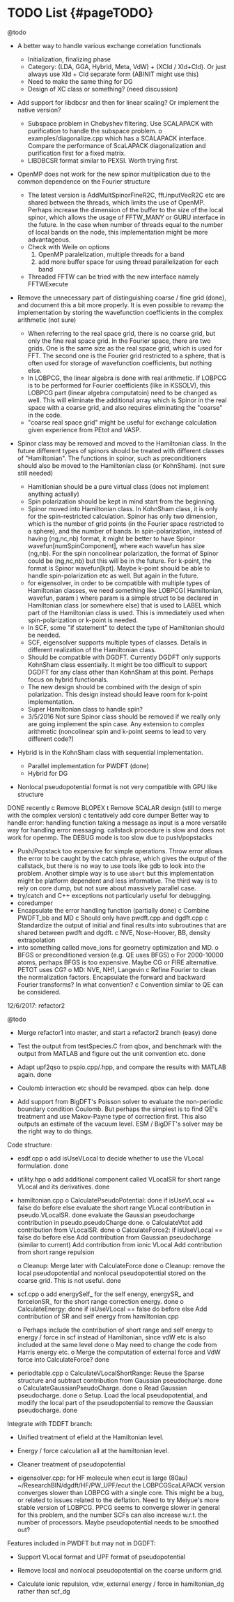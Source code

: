 TODO List   {#pageTODO}
=========
@todo
- A better way to handle various exchange correlation functionals
  - Initialization, finalizing phase
  - Category: (LDA, GGA, Hybrid, Meta, VdW) + (XCId / XId+CId). Or just
    always use XId + CId separate form (ABINIT might use this)
  - Need to make the same thing for DG
  - Design of XC class or something? (need discussion)
- Add support for libdbcsr and then for linear scaling? Or implement the
  native version?
  - Subspace problem in Chebyshev filtering. Use SCALAPACK with
    purification to handle the subspace problem. 
    o examples/diagonalize.cpp which has a SCALAPACK interface. Compare
      the performance of ScaLAPACK diagonalization and purification
      first for a fixed matrix.
  - LIBDBCSR format similar to PEXSI. Worth trying first. 
- OpenMP does not work for the new spinor multiplication due to the
  common dependence on the Fourier structure
  - The latest version is AddMultSpinorFineR2C, fft.inputVecR2C etc are
    shared between the threads, which limits the use of OpenMP. Perhaps
    increase the dimension of the buffer to the size of the local
    spinor, which allows the usage of FFTW_MANY or GURU interface in the
    future. In the case when number of threads equal to the number of
    local bands on the node, this implementation might be more advantageous.
  - Check with Weile on options
    1) OpenMP paralelization, multiple threads for a band
    2) add more buffer space for using thread parallelization for each
       band
   - Threaded FFTW can be tried with the new interface namely
     FFTWExecute
- Remove the unnecessary part of distinguishing coarse / fine grid
  (done), and
  document this a bit more properly. It is even possible to revamp the
  implementation by storing the wavefunction coefficients in the complex
  arithmetic (not sure)
  - When referring to the real space grid, there is no coarse grid,
    but only the fine real space grid. In the Fourier space, there are
    two grids. One is the same size as the real space grid, which is
    used for FFT. The second one is the Fourier grid restricted to a
    sphere, that is often used for storage of wavefunction coefficients,
    but nothing else.
  - In LOBPCG, the linear algebra is done with real arithmetic. If
    LOBPCG is to be performed for Fourier coefficients (like in KSSOLV),
    this LOBPCG part (linear algebra computatoin) need to be changed as
    well. This will eliminate the additional array which is Spinor in
    the real space with a coarse grid, and also requires eliminating the
    "coarse" in the code.
  - "coarse real space grid" might be useful for exchange calculation
    given experience from PEtot and VASP.
- Spinor class may be removed and moved to the Hamiltonian class. In
  the future different types of spinors should be treated with different
  classes of "Hamiltonian". The functions in spinor, such as
  preconditioners should also be moved to the Hamiltonian class (or
  KohnSham). (not sure still needed)
  - Hamitlonian should be a pure virtual class (does not implement
    anything actually)
  - Spin polarization should be kept in mind start from the beginning.
  - Spinor moved into Hamiltonian class. In KohnSham class, it is only
    for the spin-restricted calculation. Spinor has only two dimension,
    which is the number of grid points (in the Fourier space restricted to a
    sphere), and the number of bands. In spin-polarization, instead of
    having (ng,nc,nb) format, it might be better to have Spinor
    wavefun[numSpinComponent], where each wavefun has size (ng,nb).
    For the spin noncolinear polarization, the format of Spinor could be
    (ng,nc,nb) but this will be in the future. For k-point, the format is 
    Spinor wavefun[kpt]. Maybe k-point should be able to handle
    spin-polarization etc as well. But again in the future.
  - for eigensolver, in order to be compatible with multiple types of
    Hamiltonian classes, we need something like 
    LOBPCG( Hamiltonian, wavefun, param )
    where param is a simple struct to be declared in Hamiltonian class
    (or somewhere else) that is used to LABEL which part of the
    Hamiltonian class is used. This is immediately used when
    spin-polarization or k-point is needed.
  - In SCF, some "if statement" to detect the type of Hamiltonian should
    be needed. 
  - SCF, eigensolver supports multiple types of classes. Details in
    different realization of the Hamiltonian class.
  - Should be compatible with DGDFT. Currently DGDFT only supports
    KohnSham class essentially. It might be too difficult to support
    DGDFT for any class other than KohnSham at this point. Perhaps focus
    on hybrid functionals.
  - The new design should be combined with the design of spin
    polarization. This design instead should leave room for k-point
    implementation.
  - Super Hamiltonian class to handle spin?
  - 3/5/2016 Not sure Spinor class should be removed if we really only
    are going implement the spin case. Any extension to complex
    arithmetic (noncolinear spin and k-point seems to lead to very
    different code?)

- Hybrid is in the KohnSham class with sequential implementation.  
  - Parallel implementation for PWDFT (done)
  - Hybrid for DG

- Nonlocal pseudopotential format is not very compatible with GPU like
  structure

DONE recently
c Remove BLOPEX
t Remove SCALAR design (still to merge with the complex version)
c tentatively add core dumper 
  Better way to handle error: handling function taking a message as
  input is a more versatile way for handling error messaging. callstack
  procedure is slow and does not work for openmp. The DEBUG mode is too
  slow due to push/popstacks
  - Push/Popstack too expensive for simple operations. Throw error
    allows the error to be caught by the catch phrase, which gives the
    output of the callstack, but there is no way to use tools like gdb to
    look into the problem. Another simple way is to use `abort` but this
    implementation might be platform dependent and less informative. The
    third way is to rely on core dump, but not sure about massively parallel
    case.
  - try/catch and C++ exceptions not particularly useful for debugging.
  - coredumper
  - Encapsulate the error handling function (partially done)
c Combine PWDFT_bb and MD 
  c Should only have pwdft.cpp and dgdft.cpp
  c Standardize the output of initial and final results into subroutines
    that are shared between pwdft and dgdft. 
  c NVE, Nose-Hoover, BB, density extrapolation
  - into something called move_ions for geometry optimization and MD.
    o BFGS or preconditioned version (e.g. QE uses BFGS)
    o For 2000-10000 atoms, perhaps BFGS is too expensive. Maybe CG or
      FIRE alternative. PETOT uses CG?
    o MD: NVE, NH1, Langevin
c Refine Fourier to clean the normalization factors. Encapsulate the
  forward and backward Fourier transforms? In what convention?
  c Convention similar to QE can be considered.




12/6/2017: refactor2

@todo
- Merge refactor1 into master, and start a refactor2 branch (easy) done

- Test the output from testSpecies.C from qbox, and benchmark with the
  output from MATLAB and figure out the unit convention etc. done

- Adapt upf2qso to pspio.cpp/.hpp, and compare the results with MATLAB
  again. done

- Coulomb interaction etc should be revamped. qbox can help. done

- Add support from BigDFT's Poisson solver to evaluate the non-periodic
  boundary condition Coulomb. But perhaps the simplest is to find QE's
  treatment and use Makov-Payne type of correction first. This also
  outputs an estimate of the vacuum level. ESM / BigDFT's solver may be
  the right way to do things.


Code structure:

- esdf.cpp
  o add isUseVLocal to decide whether to use the VLocal formulation.  done
- utility.hpp
  o add additional component called VLocalSR for short range VLocal and
    its derivatives. done
- hamiltonian.cpp
  o CalculatePseudoPotential:  done
      if isUseVLocal == false
        do before
      else
        evaluate the short range VLocal contribution in pseudo.VLocalSR.  done
        evaluate the Gaussian pseudocharge contribution in pseudo.pseudoCharge  done.
  o CalculateVtot
      add contribution from VLocalSR. done
  o CalculateForce2:
      if isUseVLocal == false
        do before
      else
        Add contribution from Gaussian pseudocharge (similar to current)
        Add contribution from ionic VLocal
        Add contribution from short range repulsion

  o Cleanup: Merge later with CalculateForce done
  o Cleanup: remove the local pseudopotential and nonlocal
    pseudopotential stored on the coarse grid. This is not useful. done
      
- scf.cpp
  o add energySelf_ for the self energy, energySR_ and forceIonSR_ for
    the short range correction energy. done
  o CalculateEnergy: done
      if isUseVLocal == false
        do before
      else
        Add contribution of SR and self energy from hamiltonian.cpp

  o Perhaps include the contribution of short range and self energy  to
    energy / force in scf instead of Hamiltonian, since vdW etc
    is also included at the same level done
  o May need to change the code from Harris energy etc.
  o Merge the computation of external force and VdW force into
    CalculateForce?
done

- periodtable.cpp
  o CalculateVLocalShortRange: 
    Reuse the Sparse structure and subtract contribution from Gaussian
    pseudocharge.  done
  o CalculateGaussianPseudoCharge. done
  o Read Gaussian pseudocharge. done
  o Setup.
    Load the local pseudopotential, and modify the local part of the
    pseudopotential to remove the Gaussian pseudocharge. done 


Integrate with TDDFT branch:

- Unified treatment of efield at the Hamiltonian level.

- Energy / force calculation all at the hamiltonian level.

- Cleaner treatment of pseudopotential

- eigensolver.cpp: for HF molecule when ecut is large (80au)
  ~/ResearchBIN/dgdft/HF/PW_UPF/ecut
  the LOBPCGScaLAPACK version converges slower than LOBPCG with a single
  core. This might be a bug, or related to issues related to the
  deflation. Need to try Meiyue's more stable version of LOBPCG.
  PPCG seems to converge slower in general for this problem, and the
  number SCFs can also increase w.r.t. the number of processors.
  Maybe pseudopotential needs to be smoothed out?
 

Features included in PWDFT but may not in DGDFT:

- Support VLocal format and UPF format of pseudopotential

- Remove local and nonlocal pseudopotential on the coarse uniform grid.

- Calculate ionic repulsion, vdw, external energy / force in
  hamiltonian_dg rather than scf_dg


